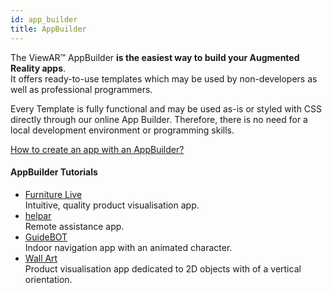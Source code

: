 ```yaml
---
id: app_builder
title: AppBuilder
---
```


The ViewAR™ AppBuilder **is the easiest way to build your Augmented Reality apps**.  
It offers ready-to-use templates which may be used by non-developers as well as professional programmers.

Every Template is fully functional and may be used as-is or styled with CSS directly through our online App Builder. Therefore, there is no need for a local development environment or programming skills.

[How to create an app with an AppBuilder?](https://www.viewar.com/app-builder/)

#### AppBuilder Tutorials

- [Furniture Live](/docs/tutorials/furniture_live/about)  
  Intuitive, quality product visualisation app.
- [helpar](/docs/tutorials/helpar/about)  
  Remote assistance app.
- [GuideBOT](/docs/tutorials/guidebot/about)  
  Indoor navigation app with an animated character.
- [Wall Art](/docs/tutorials/wallart/about)  
  Product visualisation app dedicated to 2D objects with of a vertical orientation.
